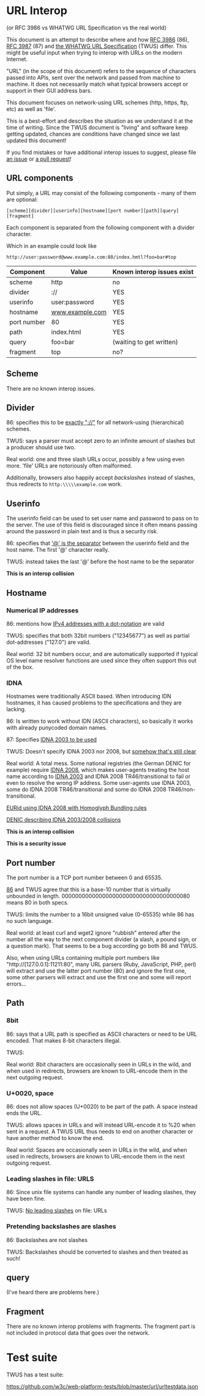 # URL Interop

(or RFC 3986 vs WHATWG URL Specification vs the real world)

This document is an attempt to describe where and how [RFC
3986](https://tools.ietf.org/html/rfc3986) (86), [RFC
3987](https://tools.ietf.org/html/rfc3987) (87) and [the WHATWG URL
Specification](https://url.spec.whatwg.org/) (TWUS) differ. This might be
useful input when trying to interop with URLs on the modern Internet.

"URL" (in the scope of this document) refers to the sequence of characters
passed into APIs, sent over the network and passed from machine to machine. It
does not necessarily match what typical browsers accept or support in their
GUI address bars.

This document focuses on network-using URL schemes (http, https, ftp, etc) as
well as 'file'.

This is a best-effort and describes the situation as we understand it at the
time of writing. Since the TWUS document is "living" and software keep getting
updated, chances are conditions have changed since we last updated this
document!

If you find mistakes or have additional interop issues to suggest, please file
[an issue](https://github.com/bagder/docs/issues) or [a pull
request](https://github.com/bagder/docs/pulls)!

## URL components

Put simply, a URL may consist of the following components - many of them are
optional:

    [scheme][divider][userinfo][hostname][port number][path][query][fragment]

Each component is separated from the following component with a divider
character.

Which in an example could look like

    http://user:password@www.example.com:80/index.hmtl?foo=bar#top

| Component  | Value           | Known interop issues exist |
|------------|-----------------|----------------------------|
| scheme     | http            | no                         |
| divider    | ://             | YES                        |
| userinfo   | user:password   | YES                        |
| hostname   | www.example.com | YES                        |
| port number| 80              | YES                        |
| path       | index.html      | YES                        |
| query      | foo=bar         | (waiting to get written)   |
| fragment   | top             | no?                        |

## Scheme

There are no known interop issues.

## Divider

86: specifies this to be [exactly
"://"](https://tools.ietf.org/html/rfc3986#section-3) for all network-using
(hierarchical) schemes.

TWUS: says a parser must accept zero to an infinite amount of slashes but a
producer should use two.

Real world: one and three slash URLs occur, possibly a few using even
more. 'file' URLs are notoriously often malformed.

Additionally, browsers also happily accept *backslashes* instead of slashes,
thus redirects to `http:\\\\\example.com` work.

## Userinfo

The userinfo field can be used to set user name and password to pass on to the
server. The use of this field is discouraged since it often means passing
around the password in plain text and is thus a security risk.

86: specifies that ['@' is the
separator](https://tools.ietf.org/html/rfc3986#section-3.2) between the
userinfo field and the host name. The first '@' character really.

TWUS: instead takes the last '@' before the host name to be the separator

**This is an interop collision**

## Hostname

### Numerical IP addresses

86: mentions how [IPv4 addresses with a
dot-notation](https://tools.ietf.org/html/rfc3986#section-3.2.2) are valid

TWUS: specifies that both 32bit numbers ("12345677") as well as partial
dot-addresses ("127.0") are valid.

Real world: 32 bit numbers occur, and are automatically supported if typical
OS level name resolver functions are used since they often support this out of
the box.

### IDNA

Hostnames were traditionally ASCII based. When introducing IDN hostnames, it
has caused problems to the specifications and they are lacking.

86: Is written to work without IDN (ASCII characters), so basically it works
with already punycoded domain names.

87: Specifies [IDNA 2003 to be used](https://tools.ietf.org/html/rfc3987#section-3.1)

TWUS: Doesn't specify IDNA 2003 nor 2008, but [somehow that's still
clear](https://github.com/whatwg/url/issues/223)

Real world: A total mess. Some national registries (the German DENIC for example)
require [IDNA 2008](https://tools.ietf.org/html/rfc5890), which makes user-agents
treating the host name according to [IDNA 2003](https://tools.ietf.org/html/rfc3490)
and IDNA 2008 TR46/transitional to fail or even to resolve the wrong IP address.
Some user-agents use IDNA 2003, some do IDNA 2008 TR46/transitional and some do
IDNA 2008 TR46/non-transitional.

[EURid using IDNA 2008 with Homoglyph Bundling rules](https://eurid.eu/en/register-a-eu-domain/domain-names-with-special-characters-idns/)

[DENIC describing IDNA 2003/2008 collisions](https://www.denic.de/en/know-how/idn-domains/)

**This is an interop collision**

**This is a security issue**

## Port number

The port number is a TCP port number between 0 and 65535.

[86](https://tools.ietf.org/html/rfc3986#section-3.2.3) and TWUS agree that
this is a base-10 number that is virtually unbounded in
length. 00000000000000000000000000000000000080 means 80 in both specs.

TWUS: limits the number to a 16bit unsigned value (0-65535) while 86 has no such language.

Real world: at least curl and wget2 ignore "rubbish" entered after the number
all the way to the next component divider (a slash, a pound sign, or a
question mark). That seems to be a bug according go both 86 and TWUS.

Also, when using URLs containing multiple port numbers like "http://[127.0.0.1]:11211:80", many URL parsers (Ruby, JavaScript, PHP, perl) will extract and use the latter port number (80) and ignore the first one, some other parsers will extract and use the first one and some will report errors...

## Path

### 8bit

86: says that a URL path is specified as ASCII characters or need to be URL
encoded. That makes 8-bit characters illegal.

TWUS:

Real world: 8bit characters are occasionally seen in URLs in the wild, and
when used in redirects, browsers are known to URL-encode them in the next
outgoing request.

### U+0020, space

86: does not allow spaces (U+0020) to be part of the path. A space instead
ends the URL.

TWUS: allows spaces in URLs and will instead URL-encode it to %20 when sent in
a request. A TWUS URL thus needs to end on another character or have another
method to know the end.

Real world: Spaces are occasionally seen in URLs in the wild, and when used in
redirects, browsers are known to URL-encode them in the next outgoing request.

### Leading slashes in file: URLS

86: Since unix file systems can handle any number of leading slashes, they have been fine.

TWUS: [No leading slashes](https://github.com/whatwg/url/issues/232) on file: URLs

### Pretending backslashes are slashes

86: Backslashes are not slashes

TWUS: Backslashes should be converted to slashes and then treated as such!

## query

(I've heard there are problems here.)

## Fragment

There are no known interop problems with fragments. The fragment part is not
included in protocol data that goes over the network.

# Test suite

TWUS has a test suite:

https://github.com/w3c/web-platform-tests/blob/master/url/urltestdata.json
